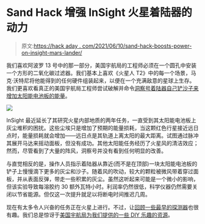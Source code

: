 # Sand Hack 增强 InSight 火星着陆器的动力

> 原文:[https://hack aday . com/2021/06/10/sand-hack-boosts-power-on-insight-mars-lander/](https://hackaday.com/2021/06/10/sand-hack-boosts-power-on-insight-mars-lander/)

我们喜欢阿波罗 13 号中的那一部分，美国宇航局的工程师必须在一个圆孔中安装一个方形的二氧化碳过滤器。我们基本上喜欢《火星人 T2》中的每一个场景，马克·沃特尼将他能得到的任何硬件组装起来，以便在一个充满敌意的星球上生存。我们更喜欢看真正的美国宇航局工程师尝试破解并命令[洞察号着陆器自己铲沙子来增加太阳能电池板的能量](https://mars.nasa.gov/news/8959/nasas-insight-mars-lander-gets-a-power-boost/)。

![](../Images/e78a57175e7476197eb3193a08d7c718.png)

InSight 最近延长了其研究火星内部地质的两年任务，一直受到其太阳能电池板上灰尘堆积的困扰。这些尘埃只是增加了预期的能量损耗，当这颗红色行星接近远日点时，能量损耗就会增加——远日点是其轨道上离太阳的最大距离。试图通过脉冲其展开马达来摇动面板，但没有成功。其他太阳能任务经历了火星风的清洁效应；然而，尽管看到了大量的阵风，洞察号并没有看到任何明显的改善。

与直觉相反的是，操作人员指示着陆器从靠近(而不是在顶部)一块太阳能电池板的铲子上慢慢滴下更多的灰尘和沙子。随着风的吹动，较大的颗粒被微风带着穿过面板，并从表面反弹，带走一些积累的灰尘。虽然这听起来可能是一个微小的影响，但该实验导致每溶胶约 30 额外瓦特小时。利润率仍然很低，科学仪器仍然需要关闭以节省能源。但仅这一次提升就足以将断电时间推迟几周。

现在有太多令人兴奋的任务正在火星上进行。不过，让[回顾一些最早的探测器](https://hackaday.com/2021/06/03/mariner-4-our-first-up-close-look-at-mars/)也很有趣。我们总是惊讶于[美国宇航局为我们提供的一些 DIY 乐趣的资源](https://hackaday.com/2021/05/28/3d-printed-mars-rover-smiles-for-the-camera/)。